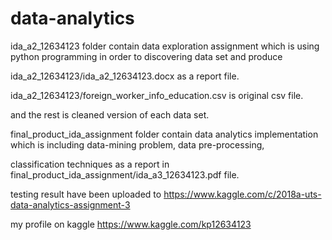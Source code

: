# data-analytics

ida_a2_12634123 folder contain data exploration assignment which is using python programming in order to discovering data set and produce

ida_a2_12634123/ida_a2_12634123.docx as a report file.

ida_a2_12634123/foreign_worker_info_education.csv is original csv file.

and the rest is cleaned version of each data set.











final_product_ida_assignment folder contain data analytics implementation which is including data-mining problem, data pre-processing,

classification techniques as a report in final_product_ida_assignment/ida_a3_12634123.pdf file. 

testing result have been uploaded to
https://www.kaggle.com/c/2018a-uts-data-analytics-assignment-3

my profile on kaggle
https://www.kaggle.com/kp12634123






